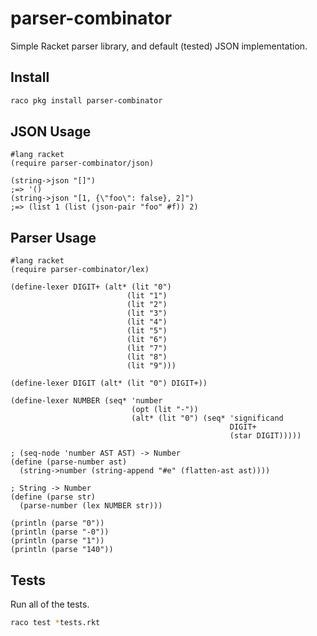 # parser-combinator

Simple Racket parser library, and default (tested) JSON implementation.

## Install

```sh
raco pkg install parser-combinator
```

## JSON Usage

```racket
#lang racket
(require parser-combinator/json)

(string->json "[]")
;=> '()
(string->json "[1, {\"foo\": false}, 2]")
;=> (list 1 (list (json-pair "foo" #f)) 2)
```

## Parser Usage

```racket
#lang racket
(require parser-combinator/lex)

(define-lexer DIGIT+ (alt* (lit "0")
                          (lit "1")
                          (lit "2")
                          (lit "3")
                          (lit "4")
                          (lit "5")
                          (lit "6")
                          (lit "7")
                          (lit "8")
                          (lit "9")))

(define-lexer DIGIT (alt* (lit "0") DIGIT+))

(define-lexer NUMBER (seq* 'number
                           (opt (lit "-"))
                           (alt* (lit "0") (seq* 'significand
                                                 DIGIT+
                                                 (star DIGIT)))))

; (seq-node 'number AST AST) -> Number
(define (parse-number ast)
  (string->number (string-append "#e" (flatten-ast ast))))

; String -> Number
(define (parse str)
  (parse-number (lex NUMBER str)))

(println (parse "0"))
(println (parse "-0"))
(println (parse "1"))
(println (parse "140"))
```

## Tests

Run all of the tests.

```sh
raco test *tests.rkt
```
